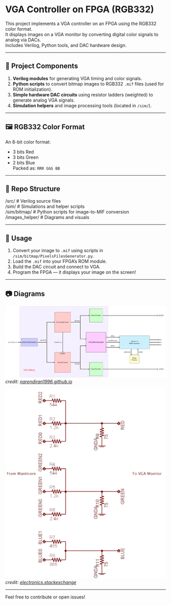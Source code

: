 # VGA Controller on FPGA (RGB332)

This project implements a VGA controller on an FPGA using the RGB332 color format.  
It displays images on a VGA monitor by converting digital color signals to analog via DACs.  
Includes Verilog, Python tools, and DAC hardware design.

---

## 🔧 Project Components

1. **Verilog modules** for generating VGA timing and color signals.
2. **Python scripts** to convert bitmap images to RGB332 `.mif` files (used for ROM initialization).
3. **Simple hardware DAC circuits** using resistor ladders (weighted) to generate analog VGA signals.
4. **Simulation helpers** and image processing tools (located in `/sim/`).

---

## 🖼️ RGB332 Color Format
An 8-bit color format:
- 3 bits Red
- 3 bits Green
- 2 bits Blue  
Packed as: `RRR GGG BB`

---

## 📁 Repo Structure

/src/ # Verilog source files  
/sim/ # Simulations and helper scripts  
/sim/bitmap/ # Python scripts for image-to-MIF conversion  
/images_helper/ # Diagrams and visuals  


---

## 📝 Usage

1. Convert your image to `.mif` using scripts in `/sim/bitmap/PixelsFilesGenerator.py`.
2. Load the `.mif` into your FPGA’s ROM module.
3. Build the DAC circuit and connect to VGA.
4. Program the FPGA — it displays your image on the screen!

---

## 📷 Diagrams

![Block Diagram](https://github.com/OmerMaruani/VGAControllerFPGA/blob/main/images_helper/GraphicsModeBlockDiagram.png)  
*credit: [narendiran1996.github.io](https://narendiran1996.github.io/project-blogs/jekyll/update/2020/08/14/vgaController.html)*

![DAC Circuit](https://github.com/OmerMaruani/VGAControllerFPGA/blob/main/images_helper/DACCircuit.png)  
*credit: [electronics.stackexchange](https://electronics.stackexchange.com/questions/465842/8-bit-vga-dac-design-question)*

---

Feel free to contribute or open issues!
